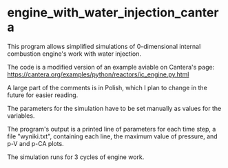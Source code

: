 # engine_with_water_injection_cantera
This program allows simplified simulations of 0-dimensional internal combustion engine's work with water injection.

The code is a modified version of an example aviable on Cantera's page: 
https://cantera.org/examples/python/reactors/ic_engine.py.html

A large part of the comments is in Polish, which I plan to change in the future for easier reading.

The parameters for the simulation have to be set manually as values for the variables.

The program's output is a printed line of parameters for each time step, a file "wyniki.txt", containing each line, the maximum value of pressure, and p-V and p-CA plots.

The simulation runs for 3 cycles of engine work.
